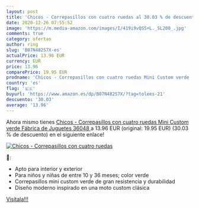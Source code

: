```yaml
---
layout: post
title: 'Chicos - Correpasillos con cuatro ruedas al 30.03 % de descuento'
date: 2020-12-26 07:55:52
image: 'https://m.media-amazon.com/images/I/419i9vQS5+L._SL200_.jpg'
comments: true
category: ofertas
author: ring
slug: 'B07N482S7X-es'
actualPrice: 13.96 EUR
currency: EUR
price: 13.96
comparePrice: 19.95 EUR
prodname: 'Chicos - Correpasillos con cuatro ruedas Mini Custom verde  Fábrica de Juguetes 36048 '
country: 'es'
flag: '🇪🇸'
buyurl: 'https://www.amazon.es/dp/B07N482S7X/?tag=tolees-21'
descuento: '30.03'
average: '13.96'
---
```


Ahora mismo tienes [Chicos - Correpasillos con cuatro ruedas Mini Custom verde  Fábrica de Juguetes 36048 ](https://www.amazon.es/dp/B07N482S7X/?tag=tolees-21) a 13.96 EUR (original: 19.95 EUR) (30.03 %  de descuento) en el siguiente enlace!

[![Chicos - Correpasillos con cuatro ruedas](https://m.media-amazon.com/images/I/419i9vQS5+L._SL200_.jpg)](https://www.amazon.es/dp/B07N482S7X/?tag=tolees-21)

🔎:

- Apto para interior y exterior
- Para niños y niñas de entre 10 y 36 meses; color verde
- Correpasillos mini custom verde de gran resistencia y durabilidad
- Diseño moderno inspirado en una moto custom clásica

[Visítala!!!](https://www.amazon.es/dp/B07N482S7X/?tag=tolees-21)
